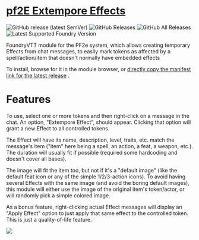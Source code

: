 # [pf2E Extempore Effects](https://foundryvtt.com/packages/pf2e-extempore-effects/)

![GitHub release (latest SemVer)](https://img.shields.io/github/v/release/itamarcu/pf2e-extempore-effects?style=for-the-badge)
![GitHub Releases](https://img.shields.io/github/downloads/itamarcu/pf2e-extempore-effects/latest/total?style=for-the-badge)
![GitHub All Releases](https://img.shields.io/github/downloads/itamarcu/pf2e-extempore-effects/total?style=for-the-badge&label=Downloads+total)
![Latest Supported Foundry Version](https://img.shields.io/endpoint?url=https://foundryshields.com/version?url=https://github.com/itamarcu/pf2e-extempore-effects/raw/master/module.json)

FoundryVTT module for the PF2e system, which allows creating temporary Effects from chat messages, to easily mark tokens
as affected by a spell/action/item that doesn't normally have embedded effects

To install, browse for it in the module browser,
or [directly copy the manifest link for the latest release](https://github.com/itamarcu/pf2e-extempore-effects/releases/latest/download/module.json)
.

# Features

To use, select one or more tokens and then right-click on a message in the chat.  An option, "Extempore Effect", should
appear.  Clicking that option will grant a new Effect to all controlled tokens.

The Effect will have its name, description, level, traits, etc. match the message's item ("item" here being a spell,
an action, a feat, a weapon, etc.).  The duration will usually fit if possible (required some hardcoding and doesn't 
cover all bases).

The image will fit the item too, but not if it's a "default image" (like the default feat icon or
any of the simple 1/2/3-action icons).  To avoid having several Effects with the same image (and avoid the boring 
default images), this module will either use the image of the original item's token/actor, or will randomly pick a
simple colored image.

As a bonus feature, right-clicking actual Effect messages will display an "Apply Effect" option to just apply that same
effect to the controlled token.  This is just a quality-of-life feature.


![](metadata/ee_demo_1.gif)
